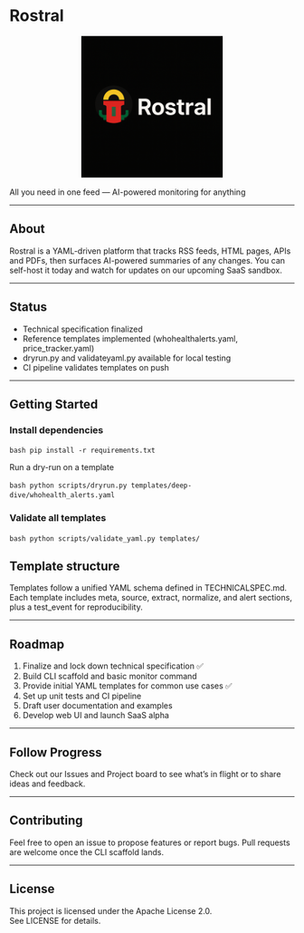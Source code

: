 # Rostral

<p align="center">
  <img src="assets/readme-logo.jpeg" width="250" alt="Rostral Logo">
</p>

All you need in one feed — AI-powered monitoring for anything

---

## About

Rostral is a YAML-driven platform that tracks RSS feeds, HTML pages, APIs and PDFs, then surfaces AI-powered summaries of any changes. You can self-host it today and watch for updates on our upcoming SaaS sandbox.

---

## Status

- Technical specification finalized
- Reference templates implemented (whohealthalerts.yaml, price_tracker.yaml)
- dryrun.py and validateyaml.py available for local testing
- CI pipeline validates templates on push

---

## Getting Started

### Install dependencies

`bash
pip install -r requirements.txt
`

Run a dry-run on a template

`bash
python scripts/dryrun.py templates/deep-dive/whohealth_alerts.yaml
`

### Validate all templates

`bash
python scripts/validate_yaml.py templates/
`

## Template structure

Templates follow a unified YAML schema defined in TECHNICALSPEC.md.  
Each template includes meta, source, extract, normalize, and alert sections, plus a test_event for reproducibility.

---

## Roadmap

1. Finalize and lock down technical specification ✅  
2. Build CLI scaffold and basic monitor command  
3. Provide initial YAML templates for common use cases ✅  
4. Set up unit tests and CI pipeline  
5. Draft user documentation and examples  
6. Develop web UI and launch SaaS alpha

---

## Follow Progress

Check out our Issues and Project board to see what’s in flight or to share ideas and feedback.

---

## Contributing

Feel free to open an issue to propose features or report bugs. Pull requests are welcome once the CLI scaffold lands.

---

## License

This project is licensed under the Apache License 2.0.  
See LICENSE for details.


